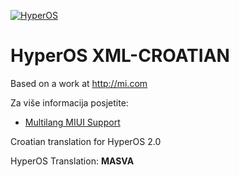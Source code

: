 [![HyperOS](https://i.imgur.com/DBEfanq.png)](https://xiaomi.eu/)


# HyperOS XML-CROATIAN


Based on a work at http://mi.com

Za više informacija posjetite:

- [Multilang MIUI Support](http://xiaomi.eu) 


 Croatian translation for HyperOS 2.0
 

 HyperOS Translation: **MASVA**

